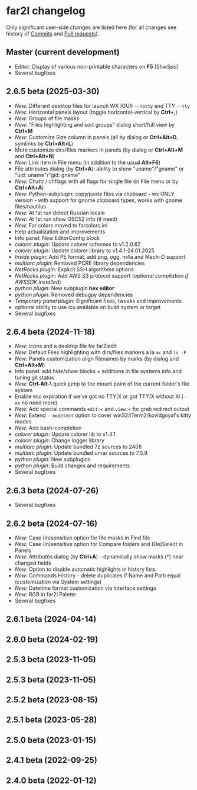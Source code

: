 # far2l changelog

Only significant user-side changes are listed here (for all changes see history of [Commits](https://github.com/elfmz/far2l/commits/master/) and [Pull requests](https://github.com/elfmz/far2l/pulls?q=is%3Apr+is%3Aclosed)).

## Master (current development)
* Editor: Display of various non-printable characters on **F5** (ShwSpc)
* Several bugfixes

## 2.6.5 beta (2025-03-30)
* _New:_ Different desktop files for launch WX (GUI) `--notty` and TTY `--tty`
* _New:_ Horizontal panels layout (toggle horizontal-vertical by **Ctrl+,**)
* _New:_ Groups of file masks
* _New:_ "Files highlighting and sort groups" dialog short/full view by **Ctrl+M**
* _New:_ Customize Size column in panels (all by dialog or **Ctrl+Alt+D**, symlinks by **Ctrl+Alt+L**)
* More customize dirs/files markers in panels (by dialog or **Ctrl+Alt+M** and **Ctrl+Alt+N**)
* _New:_ Link item in File menu (in addition to the usual **Alt+F6**)
* File attributes dialog (by **Ctrl+A**): ability to show "uname"/"gname" or "uid: uname"/"gid: gname"
* _New:_ Chattr / chflags with all flags for single file (in File menu or by **Ctrl+Alt+A**)
* _New:_ Python-subplugin: copy/paste files via clipboard - wx ONLY version - with support for gnome clipboard types, works with gnome files/nautilus
* _New:_ At 1st run detect Russian locale
* _New:_ At 1st run show OSC52 info (if need)
* _New:_ Far colors moved to farcolors.ini
* Help actualization and improvements
* Info panel: New EditorConfig block
* _colorer plugin_: Update colorer schemes to v1.2.0.62
* _colorer plugin_: Update colorer library to v1.4.1-24.01.2025
* _Inside plugin_: Add PE format, add png, ogg, m4a and Mach-O support
* _multiarc plugin_: Removed PCRE library dependencies
* _NetRocks plugin_: Explicit SSH algorithms options
* _NetRocks plugin_: Add AWS S3 protocol support (_optional compilation if AWSSDK installed_)
* _python plugin_: New subplugin **hex editor**
* _python plugin_: Removed debugpy dependencies
* _Temporary panel plugin_: Significant fixes, tweaks and improvements
* optional ability to use icu available on build system or target
* Several bugfixes

## 2.6.4 beta (2024-11-18)
* _New:_ icons and a desktop file for far2ledit
* _New:_ Default Files highlighting with dirs/files markers a la `mc` and `ls -F`
* _New:_ Panels customization align filenames by marks (by dialog and **Ctrl+Alt+M**)
* Info panel: add hide/show blocks + additions in file systems info and tuning git status
* _New:_ **Ctrl-Alt-\\** quick jump to the mount point of the current folder's file system
* Enable esc expiration if we've got no TTY|X or got TTY|X without Xi (`--ee` no need more)
* _New:_ Add special commands `edit:<` and `view:<` for grab redirect output
* _New:_ Extend `--nodetect` option to cover win32/iTerm2/kovidgoyal's kitty modes
* _New:_ Add bash-completion
* _colorer plugin_: Update colorer lib to v1.4.1
* _colorer plugin_: Change logger library
* _multiarc plugin_: Update bundled 7z sources to 2408
* _multiarc plugin_: Update bundled unrar sources to 7.0.9
* _python plugin_: New subplugins
* _python plugin_: Build changes and requirements
* Several bugfixes

## 2.6.3 beta (2024-07-26)
* Several bugfixes

## 2.6.2 beta (2024-07-16)
* _New:_ Case (in)sensitive option for file masks in Find file
* _New:_ Case (in)sensitive option for Compare folders and (De)Select in Panels
* _New:_ Attributes dialog (by **Ctrl+A**) - dynamically show marks (\*) near changed fields
* _New:_ Option to disable automatic highlights in history lists
* _New:_ Commands History - delete duplicates if Name and Path equal (customization via System settings)
* _New:_ Datetime format customization via Interface settings
* _New:_ RGB in far2l Palette
* Several bugfixes

## 2.6.1 beta (2024-04-14)
## 2.6.0 beta (2024-02-19)
## 2.5.3 beta (2023-11-05)
## 2.5.3 beta (2023-11-05)
## 2.5.2 beta (2023-08-15)
## 2.5.1 beta (2023-05-28)
## 2.5.0 beta (2023-01-15)
## 2.4.1 beta (2022-09-25)
## 2.4.0 beta (2022-01-12)
